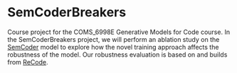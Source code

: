 # SemCoderBreakers

Course project for the COMS_6998E Generative Models for Code course.
In the SemCoderBreakers project, we will perform an ablation study on the [SemCoder](https://arxiv.org/pdf/2406.01006) model to explore how the novel training approach affects the robustness of the model.
Our robustness evaluation is based on and builds from [ReCode](https://arxiv.org/pdf/2212.10264).
